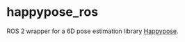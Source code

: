 # happypose_ros
ROS 2 wrapper for a 6D pose estimation library [Happypose](https://github.com/agimus-project/happypose).

